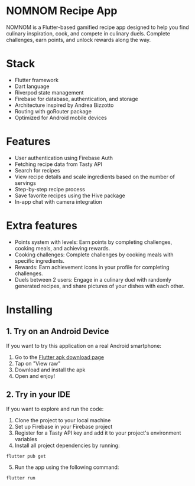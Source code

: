# NOMNOM Recipe App

NOMNOM is a Flutter-based gamified recipe app designed to help you find culinary inspiration, cook, and compete in culinary duels. Complete challenges, earn points, and unlock rewards along the way.

# Stack

- Flutter framework
- Dart language
- Riverpod state management
- Firebase for database, authentication, and storage
- Architecture inspired by Andrea Bizzotto
- Routing with goRouter package
- Optimized for Android mobile devices

# Features

- User authentication using Firebase Auth
- Fetching recipe data from Tasty API
- Search for recipes
- View recipe details and scale ingredients based on the number of servings
- Step-by-step recipe process
- Save favorite recipes using the Hive package
- In-app chat with camera integration

# Extra features

- Points system with levels: Earn points by completing challenges, cooking meals, and achieving rewards.
- Cooking challenges: Complete challenges by cooking meals with specific ingredients.
- Rewards: Earn achievement icons in your profile for completing challenges.
- Duels between 2 users: Engage in a culinary duel with randomly generated recipes, and share pictures of your dishes with each other.


# Installing

## 1. Try on an Android Device

If you want to try this application on a real Android smartphone:

 1. Go to the [Flutter apk download page](https://github.com/mzlatic99/foodie-recipe_app/blob/master/flutter-apk/app-release.apk)
 2.  Tap on "View raw"
 3.  Download and install the apk
 4.  Open and enjoy!

## 2. Try in your IDE

If you want to explore and run the code:

 1. Clone the project to your local machine
 2. Set up Firebase in your Firebase project
 3. Register for a Tasty API key and add it to your project's environment variables
 4.  Install all project dependencies by running:
```
flutter pub get
```
 5.  Run the app using the following command:
```
flutter run
```

